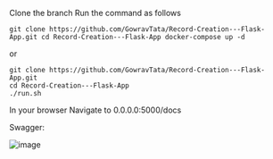 Clone the branch 
Run the command as follows



`git clone https://github.com/GowravTata/Record-Creation---Flask-App.git
cd Record-Creation---Flask-App
docker-compose up -d`


or 


```console
git clone https://github.com/GowravTata/Record-Creation---Flask-App.git 
cd Record-Creation---Flask-App 
./run.sh
```


In your browser Navigate to 0.0.0.0:5000/docs

Swagger: 

![image](https://github.com/GowravTata/Record-Creation---Flask-App/assets/54976985/aed95d2b-b564-45ca-ac68-79f709fdea0a)

